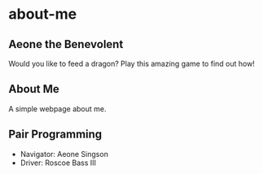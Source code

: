 # about-me

## Aeone the Benevolent

Would you like to feed a dragon?
Play this amazing game to find out how!

## About Me

A simple webpage about me.

## Pair Programming

* Navigator: Aeone Singson
* Driver: Roscoe Bass III
